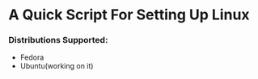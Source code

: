 # A Quick Script For Setting Up Linux

### Distributions Supported:
- Fedora
- Ubuntu(working on it)
